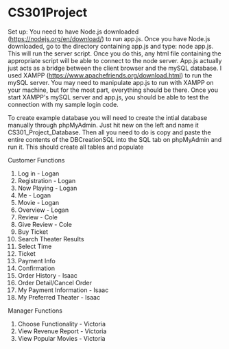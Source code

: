 # CS301Project

Set up:
  You need to have Node.js downloaded (https://nodejs.org/en/download/) to run app.js. Once you have Node.js downloaded, go to the directory containing app.js and type: node app.js. This will run the server script. Once you do this, any html file containing the appropriate script will be able to connect to the node server. App.js actually just acts as a bridge between the client browser and the mySQL database. I used XAMPP (https://www.apachefriends.org/download.html) to run the mySQL server. You may need to manipulate app.js to run with XAMPP on your machine, but for the most part, everything should be there. Once you start XAMPP's mySQL server and app.js, you should be able to test the connection with my sample login code.

  To create example database you will need to create the intial database manually through phpMyAdmin. Just hit new on the left and name it CS301_Project_Database. Then all you need to do is copy and paste the entire contents of the DBCreationSQL into the SQL tab on phpMyAdmin and run it. This should create all tables and populate

Customer Functions
1. Log in - Logan
2. Registration - Logan
3. Now Playing - Logan
4. Me - Logan
5. Movie - Logan
6. Overview - Logan
7. Review - Cole
8. Give Review - Cole
9. Buy Ticket
10. Search Theater Results
11. Select Time
12. Ticket
13. Payment Info
14. Confirmation
15. Order History - Isaac
16. Order Detail/Cancel Order
17. My Payment Information - Isaac
18. My Preferred Theater - Isaac

Manager Functions
1. Choose Functionality - Victoria
2. View Revenue Report - Victoria
3. View Popular Movies - Victoria
